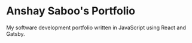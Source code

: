 # Anshay Saboo's Portfolio

My software development portfolio written in JavaScript using React and Gatsby.
